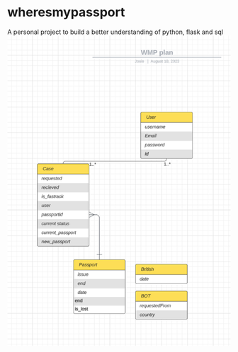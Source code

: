 # wheresmypassport
A personal project to build a better understanding of python, flask and sql
![A sort of UML?](wheresmypassport/sortofuml.png)
